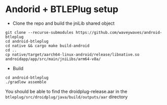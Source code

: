 # Andorid + BTLEPlug setup

- Clone the repo and build the jniLib shared object

```
git clone --recurse-submodules https://github.com/waveywaves/android-btleplug
cd android-btleplug
cd native && cargo make build-android
cd ..
cp native/target/aarch64-linux-android/release/libnative.so androidapp/app/src/main/jniLibs/arm64-v8a/
```

- Build 

```
cd android-btleplug
./gradlew assemble
```

You should be able to find the droidplug-release.aar in the `btleplug/src/droidplug/java/build/outputs/aar` directory

